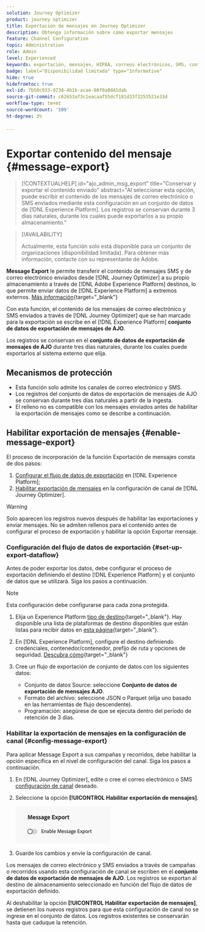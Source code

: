 ```yaml
---
solution: Journey Optimizer
product: journey optimizer
title: Exportación de mensajes en Journey Optimizer
description: Obtenga información sobre cómo exportar mensajes
feature: Channel Configuration
topic: Administration
role: Admin
level: Experienced
keywords: exportación, mensajes, HIPAA, correos electrónicos, SMS, configuración
badge: label="Disponibilidad limitada" type="Informative"
hide: true
hidefromtoc: true
exl-id: 7b50c933-9738-4b1b-acae-08f0a8d41dab
source-git-commit: c62653af3c1eacaaf55dcf181d33f2253521e33d
workflow-type: tm+mt
source-wordcount: '509'
ht-degree: 3%

---
```


# Exportar contenido del mensaje {#message-export}

>[!CONTEXTUALHELP]
>id="ajo_admin_msg_export"
>title="Conservar y exportar el contenido enviado"
>abstract="Al seleccionar esta opción, puede escribir el contenido de los mensajes de correo electrónico o SMS enviados mediante esta configuración en un conjunto de datos de [!DNL Experience Platform]. Los registros se conservan durante 3 días naturales, durante los cuales puede exportarlos a su propio almacenamiento."

>[!AVAILABILITY]
>
>Actualmente, esta función solo está disponible para un conjunto de organizaciones (disponibilidad limitada). Para obtener más información, contacte con su representante de Adobe.

**Message Export** le permite transferir el contenido de mensajes SMS y de correo electrónico enviados desde [!DNL Journey Optimizer] a su propio almacenamiento a través de [!DNL Adobe Experience Platform] destinos, lo que permite enviar datos de [!DNL Experience Platform] a extremos externos. [Más información](https://experienceleague.adobe.com/es/docs/experience-platform/destinations/home){target="_blank"}

Con esta función, el contenido de los mensajes de correo electrónico y SMS enviados a través de [!DNL Journey Optimizer] que se han marcado para la exportación se escribe en el [!DNL Experience Platform] **conjunto de datos de exportación de mensajes de AJO**.

Los registros se conservan en el **conjunto de datos de exportación de mensajes de AJO** durante tres días naturales, durante los cuales puede exportarlos al sistema externo que elija.
<!--
## Terminology

* **[!DNL Experience Platform] destinations** - Framework to deliver data out of Experience Platform into external endpoints. [Learn more](https://experienceleague.adobe.com/es/docs/experience-platform/destinations/home){target="_blank"}
* **AJO Message Export Dataset** - An [!DNL Experience Platform] dataset which stores the message content of email and SMS messages sent via [!DNL Journey Optimizer] which have been marked for export.
* **Retention**: Records in the AJO Message Export Dataset are retained for 3 calendar days from ingestion.-->

## Mecanismos de protección

* Esta función solo admite los canales de correo electrónico y SMS.
* Los registros del conjunto de datos de exportación de mensajes de AJO se conservan durante tres días naturales a partir de la ingesta.
* El relleno no es compatible con los mensajes enviados antes de habilitar la exportación de mensajes como se describe a continuación.

## Habilitar exportación de mensajes {#enable-message-export}

El proceso de incorporación de la función Exportación de mensajes consta de dos pasos:

1. [Configurar el flujo de datos de exportación](#set-up-export-dataflow) en [!DNL Experience Platform];
1. [Habilitar exportación de mensajes](#config-message-export) en la configuración de canal de [!DNL Journey Optimizer].

>[!WARNING]
>
>Solo aparecen los registros nuevos después de habilitar las exportaciones y enviar mensajes. No se admiten rellenos para el contenido antes de configurar el proceso de exportación y habilitar la opción Exportar mensaje.

### Configuración del flujo de datos de exportación {#set-up-export-dataflow}

Antes de poder exportar los datos, debe configurar el proceso de exportación definiendo el destino [!DNL Experience Platform] y el conjunto de datos que se utilizará. Siga los pasos a continuación.

>[!NOTE]
>
>Esta configuración debe configurarse para cada zona protegida.

1. Elija un Experience Platform [tipo de destino](https://experienceleague.adobe.com/es/docs/experience-platform/destinations/destination-types){target="_blank"}. Hay disponible una lista de plataformas de destino disponibles que están listas para recibir datos en [esta página](https://experienceleague.adobe.com/es/docs/experience-platform/destinations/catalog/overview){target="_blank"}.

1. En [!DNL Experience Platform], configure el destino definiendo credenciales, contenedor/contenedor, prefijo de ruta y opciones de seguridad. [Descubra cómo](https://experienceleague.adobe.com/es/docs/experience-platform/destinations/ui/activate/export-datasets){target="_blank"}

1. Cree un flujo de exportación de conjunto de datos con los siguientes datos:

   * Conjunto de datos Source: seleccione **Conjunto de datos de exportación de mensajes AJO**.
   * Formato del archivo: seleccione JSON o Parquet (elija uno basado en las herramientas de flujo descendente).
   * Programación: asegúrese de que se ejecuta dentro del período de retención de 3 días.

### Habilitar la exportación de mensajes en la configuración de canal {#config-message-export}

Para aplicar Message Export a sus campañas y recorridos, debe habilitar la opción específica en el nivel de configuración del canal. Siga los pasos a continuación.

1. En [!DNL Journey Optimizer], edite o cree el correo electrónico o SMS [configuración de canal](channel-surfaces.md#create-channel-surface) deseado.

1. Seleccione la opción **[!UICONTROL Habilitar exportación de mensajes]**.

   ![](assets/config-message-export.png)

1. Guarde los cambios y envíe la configuración de canal.

Los mensajes de correo electrónico y SMS enviados a través de campañas o recorridos usando esta configuración de canal se escriben en el **conjunto de datos de exportación de mensajes de AJO**. Los registros se exportan al destino de almacenamiento seleccionado en función del flujo de datos de exportación definido.

Al deshabilitar la opción **[!UICONTROL Habilitar exportación de mensajes]**, se detienen los nuevos registros para que esta configuración de canal no se ingrese en el conjunto de datos. Los registros existentes se conservarán hasta que caduque la retención.

